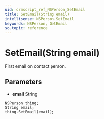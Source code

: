 ```yaml
---
uid: crmscript_ref_NSPerson_SetEmail
title: SetEmail(String email)
intellisense: NSPerson.SetEmail
keywords: NSPerson, GetEmail
so.topic: reference
---
```


# SetEmail(String email)

First email on contact person.

## Parameters

* **email** String

```crmscript
NSPerson thing;
String email;
thing.SetEmail(email);
```

